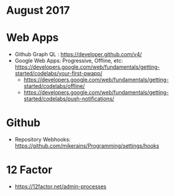 # August 2017

# Web Apps
* Github Graph QL : https://developer.github.com/v4/
* Google Web Apps: Progressive, Offline, etc: https://developers.google.com/web/fundamentals/getting-started/codelabs/your-first-pwapp/
   * https://developers.google.com/web/fundamentals/getting-started/codelabs/offline/
   * https://developers.google.com/web/fundamentals/getting-started/codelabs/push-notifications/

# Github
* Repository Webhooks: https://github.com/mikerains/Programming/settings/hooks

# 12 Factor
* https://12factor.net/admin-processes

